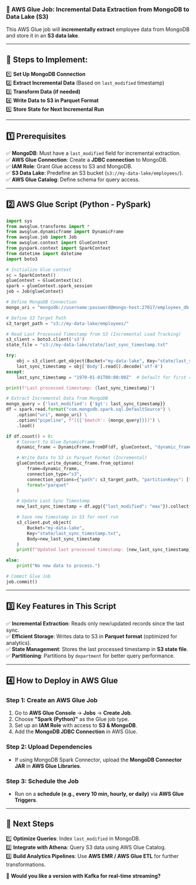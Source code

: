 ### **🔹 AWS Glue Job: Incremental Data Extraction from MongoDB to Data Lake (S3)**  

This AWS Glue job will **incrementally extract** employee data from MongoDB and store it in an **S3 data lake**.  

---

## **🔹 Steps to Implement:**
1️⃣ **Set Up MongoDB Connection**  
2️⃣ **Extract Incremental Data** (Based on `last_modified` timestamp)  
3️⃣ **Transform Data (if needed)**  
4️⃣ **Write Data to S3 in Parquet Format**  
5️⃣ **Store State for Next Incremental Run**  

---

## **1️⃣ Prerequisites**  
✅ **MongoDB**: Must have a `last_modified` field for incremental extraction.  
✅ **AWS Glue Connection**: Create a **JDBC connection** to MongoDB.  
✅ **IAM Role**: Grant Glue access to S3 and MongoDB.  
✅ **S3 Data Lake**: Predefine an S3 bucket (`s3://my-data-lake/employees/`).  
✅ **AWS Glue Catalog**: Define schema for query access.  

---

## **2️⃣ AWS Glue Script (Python - PySpark)**
```python
import sys
from awsglue.transforms import *
from awsglue.dynamicframe import DynamicFrame
from awsglue.job import Job
from awsglue.context import GlueContext
from pyspark.context import SparkContext
from datetime import datetime
import boto3

# Initialize Glue context
sc = SparkContext()
glueContext = GlueContext(sc)
spark = glueContext.spark_session
job = Job(glueContext)

# Define MongoDB Connection
mongo_uri = "mongodb://username:password@mongo-host:27017/employees_db.employees"

# Define S3 Target Path
s3_target_path = "s3://my-data-lake/employees/"

# Read Last Processed Timestamp from S3 (Incremental Load Tracking)
s3_client = boto3.client('s3')
state_file = "s3://my-data-lake/state/last_sync_timestamp.txt"

try:
    obj = s3_client.get_object(Bucket="my-data-lake", Key="state/last_sync_timestamp.txt")
    last_sync_timestamp = obj['Body'].read().decode('utf-8')
except:
    last_sync_timestamp = "1970-01-01T00:00:00Z"  # Default for first run

print(f"Last processed timestamp: {last_sync_timestamp}")

# Extract Incremental Data from MongoDB
mongo_query = {'last_modified': {'$gt': last_sync_timestamp}}
df = spark.read.format("com.mongodb.spark.sql.DefaultSource") \
    .option("uri", mongo_uri) \
    .option("pipeline", f"[{{'$match': {mongo_query}}}]") \
    .load()

if df.count() > 0:
    # Convert to Glue DynamicFrame
    dynamic_frame = DynamicFrame.fromDF(df, glueContext, "dynamic_frame")

    # Write Data to S3 in Parquet Format (Incremental)
    glueContext.write_dynamic_frame.from_options(
        frame=dynamic_frame,
        connection_type="s3",
        connection_options={"path": s3_target_path, "partitionKeys": ["department"]},
        format="parquet"
    )

    # Update Last Sync Timestamp
    new_last_sync_timestamp = df.agg({"last_modified": "max"}).collect()[0][0]

    # Save new timestamp in S3 for next run
    s3_client.put_object(
        Bucket="my-data-lake",
        Key="state/last_sync_timestamp.txt",
        Body=new_last_sync_timestamp
    )
    print(f"Updated last processed timestamp: {new_last_sync_timestamp}")

else:
    print("No new data to process.")

# Commit Glue Job
job.commit()
```

---

## **3️⃣ Key Features in This Script**
✅ **Incremental Extraction**: Reads only new/updated records since the last sync.  
✅ **Efficient Storage**: Writes data to S3 in **Parquet format** (optimized for analytics).  
✅ **State Management**: Stores the last processed timestamp in **S3 state file**.  
✅ **Partitioning**: Partitions by `department` for better query performance.  

---

## **4️⃣ How to Deploy in AWS Glue**
### **Step 1: Create an AWS Glue Job**
1. Go to **AWS Glue Console** → **Jobs** → **Create Job**.  
2. Choose **"Spark (Python)"** as the Glue job type.  
3. Set up an **IAM Role** with access to **S3 & MongoDB**.  
4. Add the **MongoDB JDBC Connection** in AWS Glue.  

### **Step 2: Upload Dependencies**
- If using MongoDB Spark Connector, upload the **MongoDB Connector JAR** in **AWS Glue Libraries**.

### **Step 3: Schedule the Job**
- Run on a **schedule (e.g., every 10 min, hourly, or daily)** via **AWS Glue Triggers**.  

---

## **🔹 Next Steps**
1️⃣ **Optimize Queries**: Index `last_modified` in MongoDB.  
2️⃣ **Integrate with Athena**: Query S3 data using AWS Glue Catalog.  
3️⃣ **Build Analytics Pipelines**: Use **AWS EMR / AWS Glue ETL** for further transformations.  

🚀 **Would you like a version with Kafka for real-time streaming?**